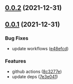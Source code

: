 ## [0.0.2](https://github.com/chris-zhu/utils/compare/v0.0.1...v0.0.2) (2021-12-31)



## [0.0.1](https://github.com/chris-zhu/utils/compare/7e3e04178ae9292a6d0aa1b97bcacd1079ce098b...v0.0.1) (2021-12-31)


### Bug Fixes

* update workflows ([e48efcd](https://github.com/chris-zhu/utils/commit/e48efcd0bfc931eaea71c57d0d44df19995582c5))


### Features

* github actions ([8c3277e](https://github.com/chris-zhu/utils/commit/8c3277e95e298ba83a5aaa733c0971cfb4eedb92))
* update deps ([7e3e041](https://github.com/chris-zhu/utils/commit/7e3e04178ae9292a6d0aa1b97bcacd1079ce098b))



